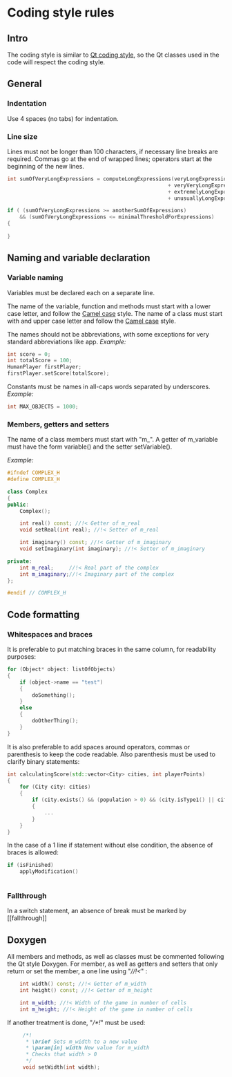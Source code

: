 # Coding style rules

## Intro

The coding style is similar to [Qt coding style](https://wiki.qt.io/Qt_Coding_Style), so the Qt classes used in the code will respect the coding style.

## General
### Indentation
Use 4 spaces (no tabs) for indentation.

### Line size
Lines must not be longer than 100 characters, if necessary line breaks are required. 
Commas go at the end of wrapped lines; operators start at the beginning of the new lines.

```c++
int sumOfVeryLongExpressions = computeLongExpressions(veryLongExpression 
                                                    + veryVeryLongExpression 
                                                    + extremelyLongExpression 
                                                    + unusuallyLongExpression);

if ( (sumOfVeryLongExpressions >= anotherSumOfExpressions)
    && (sumOfVeryLongExpressions <= minimalThresholdForExpressions)
{
    
}
```

## Naming and variable declaration

### Variable naming
Variables must be declared each on a separate line. 

The name of the variable, function and methods must start with a lower case letter, and follow the [Camel case](https://en.wikipedia.org/wiki/Camel_case) style.
The name of a class must start with and upper case letter and follow the [Camel case](https://en.wikipedia.org/wiki/Camel_case) style.

The names should not be abbreviations, with some exceptions for very standard abbreviations like app.
_Example:_
```c++
int score = 0;
int totalScore = 100;
HumanPlayer firstPlayer;
firstPlayer.setScore(totalScore);
```

Constants must be names in all-caps words separated by underscores.
_Example:_
```c++
int MAX_OBJECTS = 1000;
```

### Members, getters and setters
The name of a class members must start with "m_". A getter of m_variable must have the form variable() and the setter setVariable().

_Example:_
```c++
#ifndef COMPLEX_H
#define COMPLEX_H

class Complex
{
public:
    Complex();

    int real() const; //!< Getter of m_real
    void setReal(int real); //!< Setter of m_real

    int imaginary() const; //!< Getter of m_imaginary
    void setImaginary(int imaginary); //!< Setter of m_imaginary

private:
    int m_real;     //!< Real part of the complex
    int m_imaginary;//!< Imaginary part of the complex
};

#endif // COMPLEX_H
```

## Code formatting 
### Whitespaces and braces
It is preferable to put matching braces in the same column, for readability purposes:
```c++
for (Object* object: listOfObjects) 
{
    if (object->name == "test")
    {
        doSomething();
    }
    else
    {
        doOtherThing();
    }
}
```
It is also preferable to add spaces around operators, commas or parenthesis to keep the code readable. Also parenthesis must be used to clarify binary statements:
```c++
int calculatingScore(std::vector<City> cities, int playerPoints)
{   
    for (City city: cities)
    {
        if (city.exists() && (population > 0) && (city.isType1() || city.isType2()) )
        {
            ...
        }
    }
}
```

In the case of a 1 line if statement without else condition, the absence of braces is allowed:
```c++
if (isFinished)
    applyModification()
    
```

### Fallthrough
In a switch statement, an absence of break must be marked by [[fallthrough]]

## Doxygen
All members and methods, as well as classes must be commented following the Qt style Doxygen.
For member, as well as getters and setters that only return or set the member, a one line using "_//!<_" :

```c++
    int width() const; //!< Getter of m_width
    int height() const; //!< Getter of m_height

    int m_width; //!< Width of the game in number of cells
    int m_height; //!< Height of the game in number of cells
```

If another treatment is done, "_/*!_" must be used:
```c++
     /*!
      * \brief Sets m_width to a new value 
      * \param[in] width New value for m_width
      * Checks that width > 0
      */
     void setWidth(int width);
```
